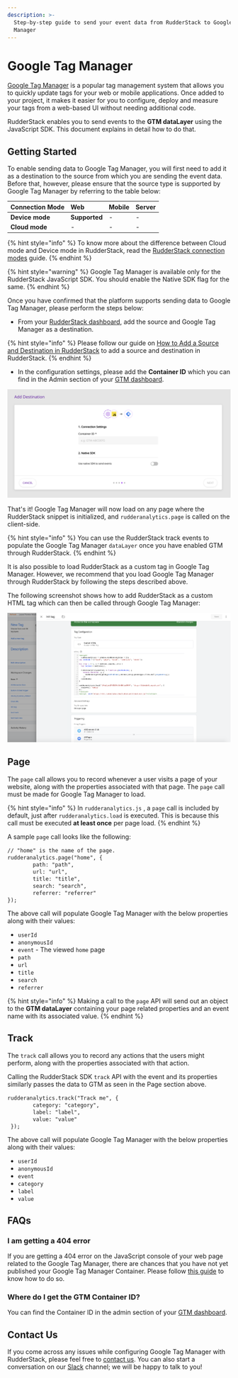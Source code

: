 ```yaml
---
description: >-
  Step-by-step guide to send your event data from RudderStack to Google Tag
  Manager
---
```


# Google Tag Manager

[Google Tag Manager](https://support.google.com/tagmanager) is a popular tag management system that allows you to quickly update tags for your web or mobile applications. Once added to your project, it makes it easier for you to configure, deploy and measure your tags from a web-based UI without needing additional code.

RudderStack enables you to send events to the **GTM dataLayer** using the JavaScript SDK. This document explains in detail how to do that.

## Getting Started

To enable sending data to Google Tag Manager, you will first need to add it as a destination to the source from which you are sending the event data. Before that, however, please ensure that the source type is supported by Google Tag Manager by referring to the table below:

| **Connection Mode** | **Web** | **Mobile** | **Server** |
| :--- | :--- | :--- | :--- |
| **Device mode** | **Supported** | - | - |
| **Cloud mode** | - | - | - |

{% hint style="info" %}
To know more about the difference between Cloud mode and Device mode in RudderStack, read the [RudderStack connection modes](https://docs.rudderstack.com/get-started/rudderstack-connection-modes) guide.
{% endhint %}

{% hint style="warning" %}
Google Tag Manager is available only for the RudderStack JavaScript SDK. You should enable the Native SDK flag for the same.
{% endhint %}

Once you have confirmed that the platform supports sending data to Google Tag Manager, please perform the steps below:

* From your [RudderStack dashboard](https://app.rudderlabs.com/), add the source and Google Tag Manager as a destination.

{% hint style="info" %}
Please follow our guide on [How to Add a Source and Destination in RudderStack](https://docs.rudderstack.com/how-to-guides/adding-source-and-destination-rudderstack) to add a source and destination in RudderStack.
{% endhint %}

* In the configuration settings, please add the **Container ID** which you can find in the Admin section of your [GTM dashboard](https://tagmanager.google.com/#/admin/).

![](../.gitbook/assets/image%20%2817%29%20%281%29%20%281%29.png)

That's it! Google Tag Manager will now load on any page where the RudderStack snippet is initialized, and `rudderanalytics.page` is called on the client-side. 

{% hint style="info" %}
You can use the RudderStack track events to populate the Google Tag Manager `dataLayer` once you have enabled GTM through RudderStack.
{% endhint %}

It is also possible to load RudderStack as a custom tag in Google Tag Manager. However, we recommend that you load Google Tag Manager through RudderStack by following the steps described above.

The following screenshot shows how to add RudderStack as a custom HTML tag which can then be called through Google Tag Manager:

![Adding RudderStack as a tag in Google Tag Manager](../.gitbook/assets/image%20%2851%29.png)

## Page

The `page` call allows you to record whenever a user visits a page of your website, along with the properties associated with that page. The `page` call must be made for Google Tag Manager to load.

{% hint style="info" %}
In `rudderanalytics.js` , a `page` call is included by default, just after `rudderanalytics.load` is executed. This is because this call must be executed **at least once** per page load.
{% endhint %}

A sample `page` call looks like the following:

```text
// "home" is the name of the page. 
rudderanalytics.page("home", {
        path: "path",
        url: "url",
        title: "title",
        search: "search",
        referrer: "referrer"
});
```

The above call will populate Google Tag Manager with the below properties along with their values:

* `userId`
* `anonymousId`
* `event` - The viewed `home` page
* `path` 
* `url`
* `title`
* `search`
* `referrer`

{% hint style="info" %}
Making a call to the `page` API will send out an object to the **GTM dataLayer** containing your page related properties and an event name with its associated value.
{% endhint %}

## Track

The `track` call allows you to record any actions that the users might perform, along with the properties associated with that action.

Calling the RudderStack SDK `track` API with the event and its properties similarly passes the data to GTM as seen in the Page section above.

```text
rudderanalytics.track("Track me", {
        category: "category",
        label: "label",
        value: "value"
 });
```

The above call will populate Google Tag Manager with the below properties along with their values:

* `userId`
* `anonymousId`
* `event`
* `category` 
* `label`
* `value`

## FAQs

### I am getting a 404 error

If you are getting a 404 error on the JavaScript console of your web page related to the Google Tag Manager, there are chances that you have not yet published your Google Tag Manager Container. Please follow [this guide](https://support.google.com/tagmanager/answer/6107163?hl=en) to know how to do so.

### Where do I get the GTM Container ID?

You can find the Container ID in the admin section of your [GTM dashboard](https://tagmanager.google.com/#/admin/).

## Contact Us

If you come across any issues while configuring Google Tag Manager with RudderStack, please feel free to [contact us](mailto:%20contact@rudderstack.com). You can also start a conversation on our [Slack](https://resources.rudderstack.com/join-rudderstack-slack) channel; we will be happy to talk to you!

